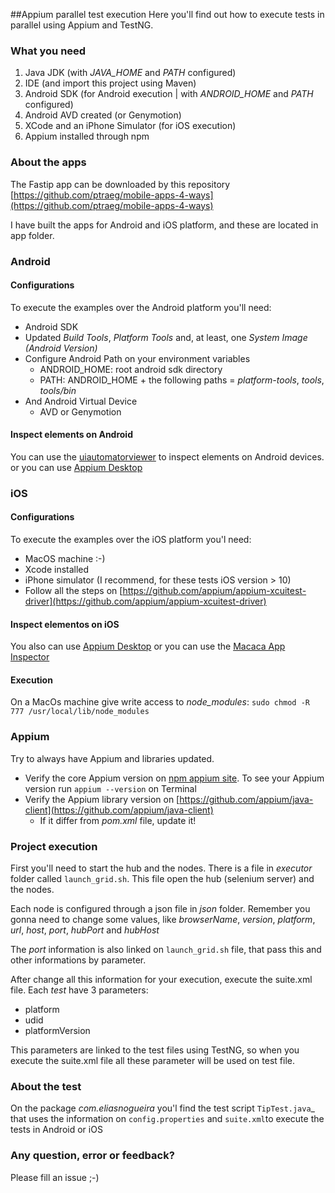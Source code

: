 ##Appium parallel test execution
Here you'll find out how to execute tests in parallel using Appium and TestNG.

### What you need
1. Java JDK (with _JAVA_HOME_ and _PATH_ configured)
2. IDE (and import this project using Maven)
3. Android SDK (for Android execution | with _ANDROID_HOME_ and _PATH_ configured)
4. Android AVD created (or Genymotion)
5. XCode and an iPhone Simulator (for iOS execution)
6. Appium installed through npm

### About the apps
The Fastip app can be downloaded by this repository
[https://github.com/ptraeg/mobile-apps-4-ways](https://github.com/ptraeg/mobile-apps-4-ways)

I have built the apps for Android and iOS platform, and these are located in app folder.


### Android

#### Configurations
To execute the examples over the Android platform you'll need:
* Android SDK
* Updated _Build Tools_, _Platform Tools_ and, at least, one _System Image (Android Version)_
* Configure Android Path on your environment variables
   * ANDROID_HOME: root android sdk directory
   * PATH: ANDROID_HOME + the following paths = _platform-tools_, _tools_, _tools/bin_ 
* And Android Virtual Device
   * AVD or Genymotion
   

#### Inspect elements on Android
You can use the [uiautomatorviewer](https://developer.android.com/training/testing/ui-testing/uiautomator-testing.html) to inspect elements on Android devices.
 or you can use [Appium Desktop](https://github.com/appium/appium-desktop)

### iOS

#### Configurations
To execute the examples over the iOS platform you'l need:
* MacOS machine :-)
* Xcode installed
* iPhone simulator (I recommend, for these tests iOS version > 10)
* Follow all the steps on [https://github.com/appium/appium-xcuitest-driver](https://github.com/appium/appium-xcuitest-driver)


#### Inspect elementos on iOS
You also can use [Appium Desktop](https://github.com/appium/appium-desktop)
or you can use the [Macaca App Inspector](https://macacajs.github.io/app-inspector/)

#### Execution
On a MacOs machine give write access to _node_modules_:
`sudo chmod -R 777 /usr/local/lib/node_modules`

### Appium
Try to always have Appium and libraries updated.
* Verify the core Appium version on [npm appium site](https://www.npmjs.com/package/appium). To see your Appium version run `appium --version` on Terminal
* Verify the Appium library version on [https://github.com/appium/java-client](https://github.com/appium/java-client)
   * If it differ from _pom.xml_ file, update it!

### Project execution
First you'll need to start the hub and the nodes.
There is a file in _executor_ folder called `launch_grid.sh`. This file open the hub (selenium server) and the nodes.

Each node is configured through a json file in _json_ folder. Remember you gonna need to change some values, like _browserName_, _version_, _platform_, _url_, _host_, _port_, _hubPort_ and _hubHost_

The _port_ information is also linked on `launch_grid.sh` file, that pass this and other informations by parameter.

After change all this information for your execution, execute the suite.xml file.
Each _test_ have 3 parameters:
* platform
* udid
* platformVersion

This parameters are linked to the test files using TestNG, so when you execute the suite.xml file all these parameter will be used on test file.
   
### About the test
On the package _com.eliasnogueira_ you'l find the test script `TipTest.java`_ that uses the information on `config.properties` and `suite.xml`to execute the tests in Android or iOS

### Any question, error or feedback?
Please fill an issue ;-)



